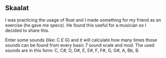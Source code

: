 ## Skaalat

I was practicing the usage of Rust and I made something for my friend as an exercise (he gave me specs). He found this useful for a musician so I decided to share this.

Enter some sounds (like: C E G) and it will calculate how many times those sounds can be found from every basic 7 sound scale and mod. The used sounds are in this form: C, C#, D, D#, E, E#, F, F#, G, G#, A, Bb, B.
